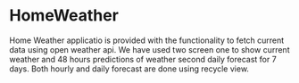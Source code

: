 # HomeWeather
Home Weather applicatio is provided with the functionality to fetch current data using open weather api. We have used two screen one to show current weather and 48 hours predictions of weather second daily forecast for 7 days. Both hourly and daily forecast are done using recycle view.
